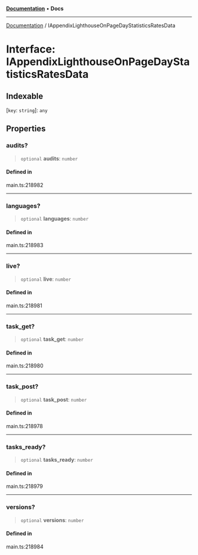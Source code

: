 [**Documentation**](../README.md) • **Docs**

***

[Documentation](../globals.md) / IAppendixLighthouseOnPageDayStatisticsRatesData

# Interface: IAppendixLighthouseOnPageDayStatisticsRatesData

## Indexable

 \[`key`: `string`\]: `any`

## Properties

### audits?

> `optional` **audits**: `number`

#### Defined in

main.ts:218982

***

### languages?

> `optional` **languages**: `number`

#### Defined in

main.ts:218983

***

### live?

> `optional` **live**: `number`

#### Defined in

main.ts:218981

***

### task\_get?

> `optional` **task\_get**: `number`

#### Defined in

main.ts:218980

***

### task\_post?

> `optional` **task\_post**: `number`

#### Defined in

main.ts:218978

***

### tasks\_ready?

> `optional` **tasks\_ready**: `number`

#### Defined in

main.ts:218979

***

### versions?

> `optional` **versions**: `number`

#### Defined in

main.ts:218984
